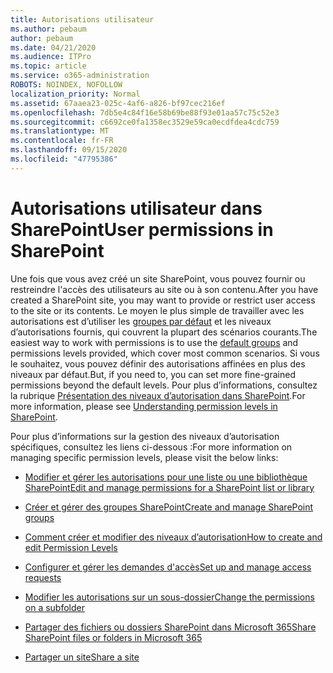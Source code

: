 ```yaml
---
title: Autorisations utilisateur
ms.author: pebaum
author: pebaum
ms.date: 04/21/2020
ms.audience: ITPro
ms.topic: article
ms.service: o365-administration
ROBOTS: NOINDEX, NOFOLLOW
localization_priority: Normal
ms.assetid: 67aaea23-025c-4af6-a826-bf97cec216ef
ms.openlocfilehash: 7db5e4c84f16e58b69be88f93e01aa57c75c52e3
ms.sourcegitcommit: c6692ce0fa1358ec3529e59ca0ecdfdea4cdc759
ms.translationtype: MT
ms.contentlocale: fr-FR
ms.lasthandoff: 09/15/2020
ms.locfileid: "47795386"
---
```

# <a name="user-permissions-in-sharepoint"></a><span data-ttu-id="04bbf-102">Autorisations utilisateur dans SharePoint</span><span class="sxs-lookup"><span data-stu-id="04bbf-102">User permissions in SharePoint</span></span>

<span data-ttu-id="04bbf-103">Une fois que vous avez créé un site SharePoint, vous pouvez fournir ou restreindre l'accès des utilisateurs au site ou à son contenu.</span><span class="sxs-lookup"><span data-stu-id="04bbf-103">After you have created a SharePoint site, you may want to provide or restrict user access to the site or its contents.</span></span> <span data-ttu-id="04bbf-104">Le moyen le plus simple de travailler avec les autorisations est d’utiliser les [groupes par défaut](https://docs.microsoft.com/sharepoint/default-sharepoint-groups) et les niveaux d’autorisations fournis, qui couvrent la plupart des scénarios courants.</span><span class="sxs-lookup"><span data-stu-id="04bbf-104">The easiest way to work with permissions is to use the [default groups](https://docs.microsoft.com/sharepoint/default-sharepoint-groups) and permissions levels provided, which cover most common scenarios.</span></span> <span data-ttu-id="04bbf-105">Si vous le souhaitez, vous pouvez définir des autorisations affinées en plus des niveaux par défaut.</span><span class="sxs-lookup"><span data-stu-id="04bbf-105">But, if you need to, you can set more fine-grained permissions beyond the default levels.</span></span> <span data-ttu-id="04bbf-106">Pour plus d’informations, consultez la rubrique [Présentation des niveaux d’autorisation dans SharePoint](https://docs.microsoft.com/sharepoint/understanding-permission-levels).</span><span class="sxs-lookup"><span data-stu-id="04bbf-106">For more information, please see [Understanding permission levels in SharePoint](https://docs.microsoft.com/sharepoint/understanding-permission-levels).</span></span>

<span data-ttu-id="04bbf-107">Pour plus d’informations sur la gestion des niveaux d’autorisation spécifiques, consultez les liens ci-dessous :</span><span class="sxs-lookup"><span data-stu-id="04bbf-107">For more information on managing specific permission levels, please visit the below links:</span></span>

- [<span data-ttu-id="04bbf-108">Modifier et gérer les autorisations pour une liste ou une bibliothèque SharePoint</span><span class="sxs-lookup"><span data-stu-id="04bbf-108">Edit and manage permissions for a SharePoint list or library</span></span>](https://support.office.com/article/customize-permissions-for-a-sharepoint-list-or-library-02d770f3-59eb-4910-a608-5f84cc297782)

- [<span data-ttu-id="04bbf-109">Créer et gérer des groupes SharePoint</span><span class="sxs-lookup"><span data-stu-id="04bbf-109">Create and manage SharePoint groups</span></span>](https://docs.microsoft.com/sharepoint/customize-sharepoint-site-permissions)

- [<span data-ttu-id="04bbf-110">Comment créer et modifier des niveaux d’autorisation</span><span class="sxs-lookup"><span data-stu-id="04bbf-110">How to create and edit Permission Levels</span></span>](https://docs.microsoft.com/sharepoint/how-to-create-and-edit-permission-levels)

- [<span data-ttu-id="04bbf-111">Configurer et gérer les demandes d'accès</span><span class="sxs-lookup"><span data-stu-id="04bbf-111">Set up and manage access requests</span></span>](https://support.office.com/article/set-up-and-manage-access-requests-94b26e0b-2822-49d4-929a-8455698654b3)

- [<span data-ttu-id="04bbf-112">Modifier les autorisations sur un sous-dossier</span><span class="sxs-lookup"><span data-stu-id="04bbf-112">Change the permissions on a subfolder</span></span>](https://support.office.com/article/change-the-permissions-on-a-subfolder-5427bd7c-f20a-4f75-8cf2-5359dd45a1a6)

- [<span data-ttu-id="04bbf-113">Partager des fichiers ou dossiers SharePoint dans Microsoft 365</span><span class="sxs-lookup"><span data-stu-id="04bbf-113">Share SharePoint files or folders in Microsoft 365</span></span>](https://support.office.com/article/share-sharepoint-files-or-folders-1fe37332-0f9a-4719-970e-d2578da4941c)

- [<span data-ttu-id="04bbf-114">Partager un site</span><span class="sxs-lookup"><span data-stu-id="04bbf-114">Share a site</span></span>](https://support.office.com/article/share-a-site-958771a8-d041-4eb8-b51c-afea2eae3658)

